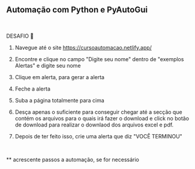 ## Automação com Python e PyAutoGui

<br>

DESAFIO 🥇

1. Navegue até o site https://cursoautomacao.netlify.app/

2. Encontre e clique no campo "Digite seu nome" dentro de "exemplos Alertas" e digite seu nome

3. Clique em alerta, para gerar a alerta

4. Feche a alerta

5. Suba a página totalmente para cima

6. Desça apenas o suficiente para conseguir chegar até a secção que contém os arquivos para o quais irá fazer o download e click no botão de download para realizar o downlaod dos arquivos excel e pdf.

7. Depois de ter feito isso, crie uma alerta que diz "VOCÊ TERMINOU"

<br>

\*\* acrescente passos a automação, se for necessário
